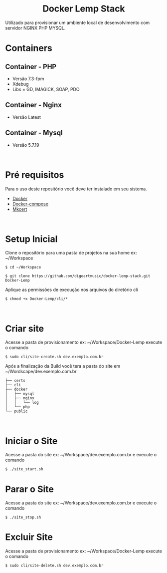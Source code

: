 <h1 align="center">Docker Lemp Stack</h1>

Utilizado para provisionar um ambiente local de desenvolvimento com servidor NGINX PHP MYSQL.

# Containers

## Container - PHP
- Versão 7.3-fpm
- Xdebug
- Libs = GD, IMAGICK, SOAP, PDO

## Container - Nginx
- Versão Latest

## Container - Mysql
- Versão 5.7.19

<br/>

# Pré requisitos 
<p> Para o uso deste repositório você deve ter instalado em seu sistema.</p>

- [Docker](https://www.docker.com/)
- [Docker-compose](https://github.com/docker/compose)
- [Mkcert](https://github.com/FiloSottile/mkcert)

<br/>

# Setup Inicial

<p>Clone o repositório para uma pasta de projetos na sua home ex: ~/Workspace</p>

```
$ cd ~/Workspace

$ git clone https://github.com/digoartmusic/docker-lemp-stack.git Docker-Lemp
```

<p>Aplique as permissões de execução nos arquivos do diretório cli</p>

```
$ chmod +x Docker-Lemp/cli/*
```

<br/>

# Criar site
<p>Acesse a pasta de provisionamento ex: ~/Workspace/Docker-Lemp execute o comando</p>

```
$ sudo cli/site-create.sh dev.exemplo.com.br
```

<p> Após a finalização da Build você tera a pasta do site em ~/Wordscape/dev.exemplo.com.br</p>

```
├── certs
├── cli
├── docker
│   ├── mysql
│   ├── nginx
│   │   └── log
│   └── php
└── public
```

<br/>

# Iniciar o Site
<p>Acesse a pasta do site ex: ~/Workspace/dev.exemplo.com.br e execute o comando</p>

```
$ ./site_start.sh
```

# Parar o Site
<p>Acesse a pasta do site ex: ~/Workspace/dev.exemplo.com.br e execute o comando</p>

```
$ ./site_stop.sh
```

# Excluir Site
<p>Acesse a pasta de provisionamento ex: ~/Workspace/Docker-Lemp execute o comando</p>

```
$ sudo cli/site-delete.sh dev.exemplo.com.br
```
